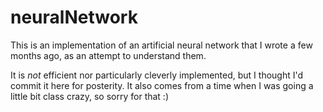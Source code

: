 # neuralNetwork

This is an implementation of an artificial neural network that I wrote a few months ago, as an attempt to understand them.

It is _not_ efficient nor particularly cleverly implemented, but I thought I'd commit it here for posterity. It also comes from a time when I was going a little bit class crazy, so sorry for that :)

